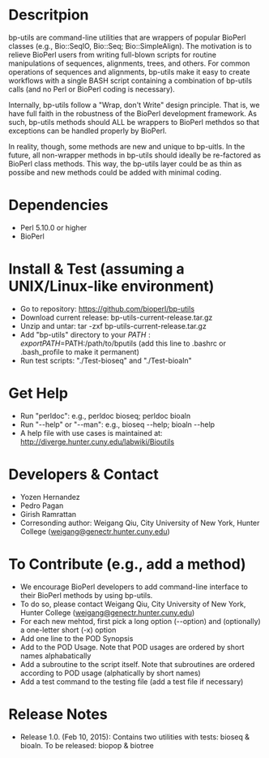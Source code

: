 # Descritpion
bp-utils are command-line utilities that are wrappers of popular BioPerl classes (e.g., Bio::SeqIO, Bio::Seq; Bio::SimpleAlign). The motivation is to relieve BioPerl users from writing full-blown scripts for routine manipulations of sequences, alignments, trees, and others. For common operations of sequences and alignments, bp-utils make it easy to create workflows with a single BASH script containing a combination of bp-utils calls (and no Perl or BioPerl coding is necessary).

Internally, bp-utils follow a "Wrap, don't Write" design principle. That is, we have full faith in the robustness of the BioPerl development framework. As such, bp-utils methods should ALL be wrappers to BioPerl methdos so that exceptions can be handled properly by BioPerl. 

In reality, though, some methods are new and unique to bp-uitls. In the future, all non-wrapper methods in bp-utils should ideally be re-factored as BioPerl class methods. This way, the bp-utils layer could be as thin as possibe and new methods could be added with minimal coding.

# Dependencies
* Perl 5.10.0 or higher
* BioPerl

# Install & Test (assuming a UNIX/Linux-like environment)
* Go to repository: https://github.com/bioperl/bp-utils
* Download current release: bp-utils-current-release.tar.gz
* Unzip and untar: tar -zxf bp-utils-current-release.tar.gz
* Add "bp-utils" directory to your $PATH: export PATH=$PATH:/path/to/bputils (add this line to .bashrc or .bash_profile to make it permanent)
* Run test scripts: "./Test-bioseq" and "./Test-bioaln"

# Get Help
* Run "perldoc": e.g., perldoc bioseq; perldoc bioaln
* Run "--help" or "--man": e.g., bioseq --help; bioaln --help
* A help file with use cases is maintained at: http://diverge.hunter.cuny.edu/labwiki/Bioutils

# Developers & Contact
* Yozen Hernandez
* Pedro Pagan
* Girish Ramrattan 
* Corresonding author: Weigang Qiu, City University of New York, Hunter College  (weigang@genectr.hunter.cuny.edu)

# To Contribute (e.g., add a method)
* We encourage BioPerl developers to add command-line interface to their BioPerl methods by using bp-utils.
* To do so, please contact Weigang Qiu, City University of New York, Hunter College  (weigang@genectr.hunter.cuny.edu)
* For each new mehtod, first pick a long option (--option) and (optionally) a one-letter short (-x) option
* Add one line to the POD Synopsis
* Add to the POD Usage. Note that POD usages are ordered by short names alphabatically
* Add a subroutine to the script itself. Note that subroutines are ordered according to POD usage (alphatically by short names)
* Add a test command to the testing file (add a test file if necessary)

# Release Notes
* Release 1.0. (Feb 10, 2015): Contains two utilities with tests: bioseq & bioaln. To be released: biopop & biotree

